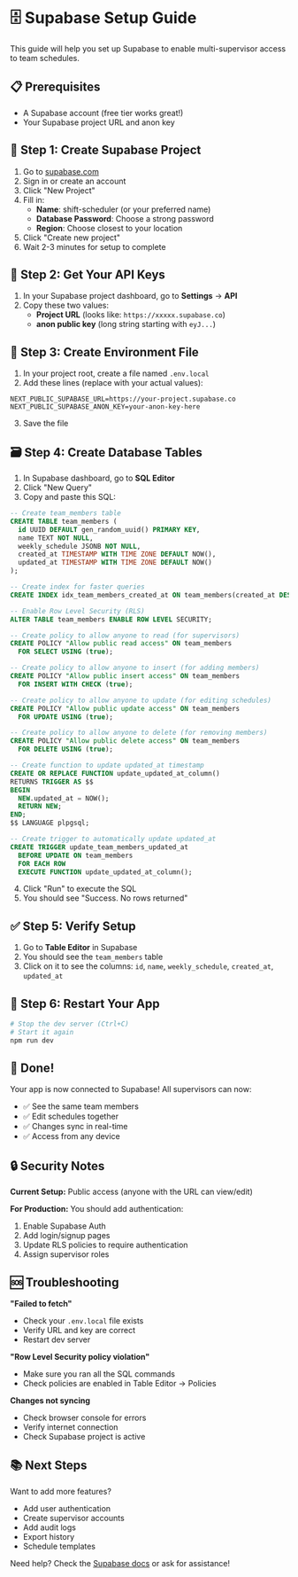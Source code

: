 # 🗄️ Supabase Setup Guide

This guide will help you set up Supabase to enable multi-supervisor access to team schedules.

## 📋 Prerequisites

- A Supabase account (free tier works great!)
- Your Supabase project URL and anon key

## 🚀 Step 1: Create Supabase Project

1. Go to [supabase.com](https://supabase.com)
2. Sign in or create an account
3. Click "New Project"
4. Fill in:
   - **Name**: shift-scheduler (or your preferred name)
   - **Database Password**: Choose a strong password
   - **Region**: Choose closest to your location
5. Click "Create new project"
6. Wait 2-3 minutes for setup to complete

## 🔑 Step 2: Get Your API Keys

1. In your Supabase project dashboard, go to **Settings** → **API**
2. Copy these two values:
   - **Project URL** (looks like: `https://xxxxx.supabase.co`)
   - **anon public key** (long string starting with `eyJ...`)

## 📝 Step 3: Create Environment File

1. In your project root, create a file named `.env.local`
2. Add these lines (replace with your actual values):

```env
NEXT_PUBLIC_SUPABASE_URL=https://your-project.supabase.co
NEXT_PUBLIC_SUPABASE_ANON_KEY=your-anon-key-here
```

3. Save the file

## 🗃️ Step 4: Create Database Tables

1. In Supabase dashboard, go to **SQL Editor**
2. Click "New Query"
3. Copy and paste this SQL:

```sql
-- Create team_members table
CREATE TABLE team_members (
  id UUID DEFAULT gen_random_uuid() PRIMARY KEY,
  name TEXT NOT NULL,
  weekly_schedule JSONB NOT NULL,
  created_at TIMESTAMP WITH TIME ZONE DEFAULT NOW(),
  updated_at TIMESTAMP WITH TIME ZONE DEFAULT NOW()
);

-- Create index for faster queries
CREATE INDEX idx_team_members_created_at ON team_members(created_at DESC);

-- Enable Row Level Security (RLS)
ALTER TABLE team_members ENABLE ROW LEVEL SECURITY;

-- Create policy to allow anyone to read (for supervisors)
CREATE POLICY "Allow public read access" ON team_members
  FOR SELECT USING (true);

-- Create policy to allow anyone to insert (for adding members)
CREATE POLICY "Allow public insert access" ON team_members
  FOR INSERT WITH CHECK (true);

-- Create policy to allow anyone to update (for editing schedules)
CREATE POLICY "Allow public update access" ON team_members
  FOR UPDATE USING (true);

-- Create policy to allow anyone to delete (for removing members)
CREATE POLICY "Allow public delete access" ON team_members
  FOR DELETE USING (true);

-- Create function to update updated_at timestamp
CREATE OR REPLACE FUNCTION update_updated_at_column()
RETURNS TRIGGER AS $$
BEGIN
  NEW.updated_at = NOW();
  RETURN NEW;
END;
$$ LANGUAGE plpgsql;

-- Create trigger to automatically update updated_at
CREATE TRIGGER update_team_members_updated_at
  BEFORE UPDATE ON team_members
  FOR EACH ROW
  EXECUTE FUNCTION update_updated_at_column();
```

4. Click "Run" to execute the SQL
5. You should see "Success. No rows returned"

## ✅ Step 5: Verify Setup

1. Go to **Table Editor** in Supabase
2. You should see the `team_members` table
3. Click on it to see the columns: `id`, `name`, `weekly_schedule`, `created_at`, `updated_at`

## 🔄 Step 6: Restart Your App

```bash
# Stop the dev server (Ctrl+C)
# Start it again
npm run dev
```

## 🎉 Done!

Your app is now connected to Supabase! All supervisors can now:
- ✅ See the same team members
- ✅ Edit schedules together
- ✅ Changes sync in real-time
- ✅ Access from any device

## 🔒 Security Notes

**Current Setup:** Public access (anyone with the URL can view/edit)

**For Production:** You should add authentication:
1. Enable Supabase Auth
2. Add login/signup pages
3. Update RLS policies to require authentication
4. Assign supervisor roles

## 🆘 Troubleshooting

**"Failed to fetch"**
- Check your `.env.local` file exists
- Verify URL and key are correct
- Restart dev server

**"Row Level Security policy violation"**
- Make sure you ran all the SQL commands
- Check policies are enabled in Table Editor → Policies

**Changes not syncing**
- Check browser console for errors
- Verify internet connection
- Check Supabase project is active

## 📚 Next Steps

Want to add more features?
- Add user authentication
- Create supervisor accounts
- Add audit logs
- Export history
- Schedule templates

Need help? Check the [Supabase docs](https://supabase.com/docs) or ask for assistance!

